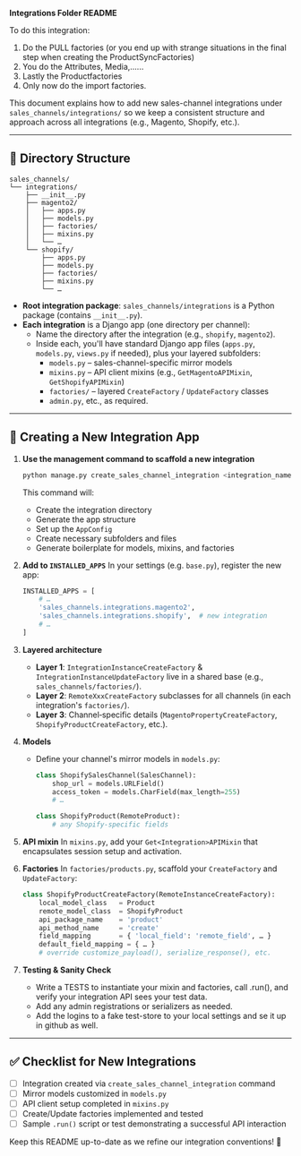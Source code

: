**Integrations Folder README**


To do this integration:
1. Do the PULL factories (or you end up with strange situations in the final step when creating the ProductSyncFactories)
2. You do the Attributes, Media,......
3. Lastly the Productfactories
4. Only now do the import factories.


This document explains how to add new sales-channel integrations under `sales_channels/integrations/` so we keep a consistent structure and approach across all integrations (e.g., Magento, Shopify, etc.).

---

## 📁 Directory Structure

```
sales_channels/
└── integrations/
    ├── __init__.py
    ├── magento2/
    │   ├── apps.py
    │   ├── models.py
    │   ├── factories/
    │   ├── mixins.py
    │   └── …
    └── shopify/
        ├── apps.py
        ├── models.py
        ├── factories/
        ├── mixins.py
        └── …
```

- **Root integration package**: `sales_channels/integrations` is a Python package (contains `__init__.py`).
- **Each integration** is a Django app (one directory per channel):
  - Name the directory after the integration (e.g., `shopify`, `magento2`).
  - Inside each, you'll have standard Django app files (`apps.py`, `models.py`, `views.py` if needed), plus your layered subfolders:
    - `models.py` – sales-channel-specific mirror models
    - `mixins.py` – API client mixins (e.g., `GetMagentoAPIMixin`, `GetShopifyAPIMixin`)
    - `factories/` – layered `CreateFactory` / `UpdateFactory` classes
    - `admin.py`, etc., as required.

---

## 🚀 Creating a New Integration App

1. **Use the management command to scaffold a new integration**
   ```bash
   python manage.py create_sales_channel_integration <integration_name>
   ```

   This command will:
   - Create the integration directory
   - Generate the app structure
   - Set up the `AppConfig`
   - Create necessary subfolders and files
   - Generate boilerplate for models, mixins, and factories
2. **Add to `INSTALLED_APPS`**
   In your settings (e.g. `base.py`), register the new app:
   ```python
   INSTALLED_APPS = [
       # …
       'sales_channels.integrations.magento2',
       'sales_channels.integrations.shopify',  # new integration
       # …
   ]
   ```
3. **Layered architecture**
   - **Layer 1**: `IntegrationInstanceCreateFactory` & `IntegrationInstanceUpdateFactory` live in a shared base (e.g., `sales_channels/factories/`).
   - **Layer 2**: `RemoteXxxCreateFactory` subclasses for all channels (in each integration's `factories/`).
   - **Layer 3**: Channel‑specific details (`MagentoPropertyCreateFactory`, `ShopifyProductCreateFactory`, etc.).

3. **Models**
   - Define your channel's mirror models in `models.py`:
     ```python
     class ShopifySalesChannel(SalesChannel):
         shop_url = models.URLField()
         access_token = models.CharField(max_length=255)
         # …

     class ShopifyProduct(RemoteProduct):
         # any Shopify‑specific fields
     ```

4. **API mixin**
   In `mixins.py`, add your `Get<Integration>APIMixin` that encapsulates session setup and activation.

5. **Factories**
   In `factories/products.py`, scaffold your `CreateFactory` and `UpdateFactory`:
   ```python
   class ShopifyProductCreateFactory(RemoteInstanceCreateFactory):
       local_model_class   = Product
       remote_model_class  = ShopifyProduct
       api_package_name    = 'product'
       api_method_name     = 'create'
       field_mapping       = { 'local_field': 'remote_field', … }
       default_field_mapping = { … }
       # override customize_payload(), serialize_response(), etc.
   ```

6. **Testing & Sanity Check**
   - Write a TESTS to instantiate your mixin and factories, call .run(), and verify your integration API sees your test data.
   - Add any admin registrations or serializers as needed.
   - Add the logins to a fake test-store to your local settings and se it up in github as well.

---

## ✅ Checklist for New Integrations

- [ ] Integration created via `create_sales_channel_integration` command
- [ ] Mirror models customized in `models.py`
- [ ] API client setup completed in `mixins.py`
- [ ] Create/Update factories implemented and tested
- [ ] Sample `.run()` script or test demonstrating a successful API interaction

Keep this README up-to-date as we refine our integration conventions! 🎉
